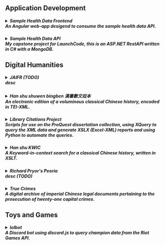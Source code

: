 <!-- TEMPLATE
<h5>
  <details>
    <summary>
      title  
      <br/>desc
    </summary>
    add'l information
  </details>
</h5>
-->
<h2>Application Development</h2>

<h5>
  <details>
    <summary>
      Sample Health Data Frontend
      <br/>An Angular web-app desigend to consume the sample health data API.  
    </summary>
    <a href="https://spmcginnis.github.io/HealthDataFrontend/home">Demo</a><br/>
    <a href="https://github.com/spmcginnis/HealthDataFrontend">Source Files</a>
  </details>
</h5>
<h5>
  <details>
    <summary>
      Sample Health Data API
      <br/>My capstone project for LaunchCode, this is an ASP.NET RestAPI written in C# with a MongoDB.  
    </summary>
    https://github.com/spmcginnis/sample-HealthDataAPI
  </details>
</h5>

<h2>Digital Humanities</h2>

<h5>
  <details>
    <summary>
      JAIFR (TODO)
      <br/>desc
    </summary>
    add'l information
  </details>
</h5>
<h5>
  <details>
    <summary>
      Han shu shuwen bingben 漢書數文竝本
      <br/>An electronic edition of a voluminous classical Chinese history, encoded in TEI-XML.
    </summary>
    TODO: Progress to date
    <br/>
    <a href="https://github.com/spmcginnis/HS-swbb">Source Files</a>
  </details>
</h5> 
<h5>
  <details>
    <summary>
      Library Citations Project
      <br/>Scripts for use on the ProQuest dissertation collection, using XQuery to query the XML data and generate XSLX (Excel-XML) reports and using Python to automate the queries.
    </summary>
    For more details, see the following article (esp. pages 89 ff).<br/>
    Edwards, Jones, and McGinnis (2017). "Big Date for Big Questions: Assessing the Impact of Non-English Language Sources on Doctoral Research at Berkeley."<a href="http://www.ala.org/acrl/sites/ala.org.acrl/files/content/conferences/confsandpreconfs/2017/BigDataforBigQuestions.pdf">View Article</a>
    <br/><a href="https://github.com/spmcginnis/LibCitationsProject_2017">Source Files</a>
  </details>
</h5>
<h5>
  <details>
    <summary>
      Han shu KWIC  
      <br/>A Keyword-in-context search for a classical Chinese history, written in XSLT.
    </summary>
    <a href="https://github.com/spmcginnis/Hanshu_KWIC_2014">Source Files</a>
    <br/>TODO add poster as image
  </details>
</h5>
<h5>
  <details>
    <summary>
      Richard Pryor's Peoria
      <br/>desc (TODO)
    </summary>
    My contribution included:
    <ul>
      <li>Designing the layout for several pages.</li>
      <li>Reorganizing the Wordpress backend.</li>
      <li>Developing the imgage carousel, the maps views, and svg network visualization.</li>
    </ul>
    <a href="www.becomingrichardpryor.com/pryors-peoria/">View Site</a>
  </details>
</h5>
<h5>
  <details>
    <summary>
      True Crimes
      <br/>A digital archive of imperial Chinese legal documents pertaining to the prosecution of twenty-one capital crimes.
    </summary>
    My contribution included:
    <ul>
      <li>Creating a document model for the Chinese texts.</li>
      <li>Generating XML templates for each of the documents, in conformance with TEI P5 standards.</li>
      <li>Solving problems related to centuries-old Chinese handwriting.</li>
    </ul>
    <a href="http://digital.wustl.edu/truecrimes/">View Site</a>    
  </details>
</h5>

<h2>Toys and Games</h2>
<h5>
  <details>
    <summary>
      lolbot
      <br/>A Discord bot using discord.js to query champion data from the Riot Games API.
    </summary>
    <a href="https://github.com/spmcginnis/djs_lolbot">Source Files</a>
  </details>
</h5>
